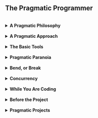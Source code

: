 ## The Pragmatic Programmer

<br>
<details>
<summary><b>A Pragmatic Philosophy</b></summary>

#
- I have agency over where I work and what I do if I'm willing to seek opportunity
- No excuses
  - provide options and explain what can be done if a problem arises
- Don't let problems go unresolved
  - communicate with coworkers
  - actively address issues that arise as they are discovered
- Develop my project visions before discussing them
  - bright ideas must be demonstrated to be so, not explained
  - people will be much more willing to commit resources to your idea if there is a structure for them to build off of
- Don't let minor issues accululate
  - source code cannot be maintained with patches alone
  - root cause analysis will allow for sustainable frameworks
- Recognise when to stop working on something
  - over-engineering or setting impossible requisites are not productive
- Knowing how to learn is more valuable than knowledge itself
  - learn a new programming language every year
  - read a new book every month
  - network to find people who want to talk about topics relevant to whatever I'm studying
- Restrict non-API comments to saying *why* something is done
  - code should already shows *how* it's done
- Be an avid communicator
  - actively listen to my colleagues
  - always respond to emails and messages, even if to inform the other person I will get back to them later
  - know my audience and what I want to communicate to them
  - make my presentations visually appealing
</details>

<br>
<details>
<summary><b>A Pragmatic Approach</b></summary>

#
- Make code **easy to change**
  - every piece of knowledge should only have one representation
  - use accessor functions when possible to read and write attributes of objects
- Write **orthogonal** (decoupled) code
  - changes to any one function should not break the functionality of another
  - features should be easy to add, remove, or combine
- Develop **tracer code** to demonstrate a method or structure for a project
  - try to hit very specific goals with the architechture that does no more than prove an idea
  - once the proof-of-concept is made then the project can begin accumulating incremental functionality
- Build a **prototype** for tasks I'm new to or that carry risk
  - the purpose is to learn
  - it does *not* require correctness, completeness, robustness, or style
  - use expedient methods like whiteboards and sticky notes
- Practice making **time estimates** for projects
  - ask people with experience how long similar projects took them
  - develop a model of all the moving parts, define the parameters, and make a best guess
  - take care to use language that compliments the uncertainty
  - continue making estimates interatively as progress is made
  - track all estimates to compare with the final result
</details>

<br>
<details>
<summary><b>The Basic Tools</b></summary>

#
- **Plain text** is a very simple and widely used means of data storage
  - it can be easily read by humans and is thereby a good standard
  - virtually every computing tool can operate on plain text
  - it's easy to create version control systems and test
- **Shells** accelerate workflow
  - automate common tasks and write custom scripts
  - doesn't have nearly as many limitations as GUIs do
- Practice **power editing** to speed up repetitive tasks
  - navigate text editors without the use of a mouse
  - find tools to boost efficiency, and build them if they don't exist
- Use **version control** with everything
  - on teams it keeps developers from breaking each others code
  - it times of crisis, it will save numerous hours of restoration
- Practice root cause analysis when **debugging**
  - testing must be systematic and thorough
  - try to reproduce bugs by failing tests before attempting to fix them
  - read all error messages
  - use a binary search method to track down value errors in the stacktrace
  - use *tracing statements* (diagnostic print messages) for real-time, concurrent process, and event-based applications
  - *rubber ducking* is explaining the problem to another person, the act of which alone can help you solve it
  - try process of elimination, first with your code, then dependencies
  - don't assume sections of code work no matter your confidence, prove it does
  - think of what could have been done to prevent the bug and try to make similar bugs easier to handle in the future  
- Learn a **text manipulation** language such as Ruby or Python
  - useful for prototyping, or just simplifying projects
- Keep an **engineering daybook** while working to log the day's events
  - logs serve better than memory and help to sustain an efficient workflow
</details>

<br>
<details>
<summary><b>Pragmatic Paranoia</b></summary>

#
- **Design by contract** to ensure the program runs as expected
  - define the preconditions, postconditions, and invariants
    - these should be handled between the call and function execution
  - include the input range, boundary conditions, expected results, or anticipated undesirable results
  - this style helps to crash programs where the problem first occurs, which saves time debugging
  - it's more useful than simply running unit tests, as it is integrated into the software itself
- Remember that **dead programs tell no lies**
  - crashing is often better than trying to handle all errors and continue
  - a terminated program cannot propogate bad information
- use **assertions** to explicitly check for "impossible" results
  - if the parameter or results cannot be null, add `assert(result != null)` to make sure
  - do not use assertions in place of real error handling for more expected errors
  - keep assersions in production code, as it can provide valuable information for very rare and difficult to reproduce bugs
- **Balance resources** by finishing what you start
  - make functions and objects that allocate resources responsible for deallocating them
  - take advantage of scope reduction with statements like `do` in Ruby and `with` in Python
  - resources should be balanced over time as well, such as logs and debug files: which cannot pile up indefinitely
  - extend the idea to routines requiring multiple resources
    - deallocate in reverse order of allocation to prevent errors in resources that reference previous ones
    - if allocating indentical sets of resources in different places, keep them in the same order to prevent deadlock
  - make sure to handle issues in languages that support exceptions
    - utilize variable scope to ensure resources are deallocated automatically after an exception
    - use a `finally` clause in `try...catch` blocks to clean up any allocated resources if an exception is raised
  - incorporate balance checks in the code, such as wrappers, to track all allocations and deallocations
- always take small steps in programming, and take rate of feedback as a "speed limit" to know when steps are too big
  - don't try to guess too far into the future
</details>

<br>
<details>
<summary><b>Bend, or Break</b></summary>

#
- **Decoupling** ensures code is easier to change and harder to break
  - don't make a decision based on an object's internal state only to update that object
    - maintain object encapsulation by creating an internal method within the object that handles this process
  - don't chain method calls
    - keep the code no more than one level of abstraction deep
    - the exception is code very unlikely to change, such as methods from a language's standard library
  - avoid using global data as this creates an issue separating methods that utilize it from where the data is defined
    - hide the data behind methods and call them from there
    - wrap data that needs to be global, like a database, in an API so it is behind controllable code
  - be aware that inheritance adds coupling

</details>

<br>
<details>
<summary><b>Concurrency</b></summary>

#


</details>

<br>
<details>
<summary><b>While You Are Coding</b></summary>

#


</details>

<br>
<details>
<summary><b>Before the Project</b></summary>

#


</details>

<br>
<details>
<summary><b>Pragmatic Projects</b></summary>

#


</details>